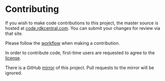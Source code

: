 Contributing
============

If you wish to make code contributions to this project, the master source is hosted at [code.rdkcentral.com](https://code.rdkcentral.com/r/admin/repos/rdk/components/generic/streamfs).
You can submit your changes for review via that site.

Please follow the [workflow](https://wiki.rdkcentral.com/display/CMF/Gerrit+Development+Workflow) when making a contribution.

In order to contribute code, first-time users are requested to agree to the [license](https://wiki.rdkcentral.com/signup.action).

There is a GitHub [mirror](https://github.com/rdkcmf/rdk-streamfs) of this project. Pull requests to the mirror will be ignored. 
